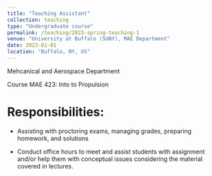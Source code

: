 ```yaml
---
title: "Teaching Assistant"
collection: teaching
type: "Undergraduate course"
permalink: /teaching/2023-spring-teaching-1
venue: "University at Buffalo (SUNY), MAE Department"
date: 2023-01-01
location: "Buffalo, NY, US"
---
```

Mehcanical and Aerospace Department

Course MAE 423:  Into to Propulsion

Responsibilities:
======
* Assisting with proctoring exams, managing grades, preparing homework, and solutions

* Conduct office hours to meet and assist students with assignment and/or help them with conceptual issues
  considering the material covered in lectures.
